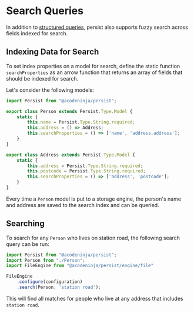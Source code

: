 # Search Queries

In addition to [structured queries](./structured-queries.md), persist also supports fuzzy search across fields indexed for search.

## Indexing Data for Search

To set index properties on a model for search, define the static function `searchProperties` as an arrow function that returns an array of fields that should be indexed for search.

Let's consider the following models:

```javascript
import Persist from "@acodeninja/persist";

export class Person extends Persist.Type.Model {
    static {
        this.name = Persist.Type.String.required;
        this.address = () => Address;
        this.searchProperties = () => ['name', 'address.address'];
    }
}

export class Address extends Persist.Type.Model {
    static {
        this.address = Persist.Type.String.required;
        this.postcode = Persist.Type.String.required;
        this.searchProperties = () => ['address', 'postcode'];
    }
}
```

Every time a `Person` model is put to a storage engine, the person's name and address are saved to the search index and can be queried.

## Searching

To search for any `Person` who lives on station road, the following search query can be run:

```javascript
import Persist from "@acodeninja/persist";
import Person from "./Person";
import FileEngine from "@acodeninja/persist/engine/file"

FileEngine
    .configure(configuration)
    .search(Person, 'station road');
```

This will find all matches for people who live at any address that includes `station road`.
